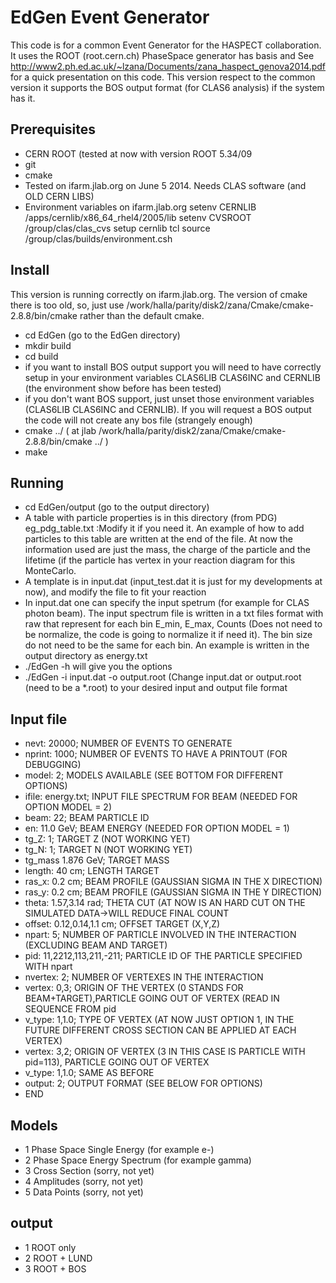 EdGen Event Generator
==================

This code is for a common Event Generator for the HASPECT collaboration.
It uses the ROOT (root.cern.ch) PhaseSpace generator has basis and 
See http://www2.ph.ed.ac.uk/~lzana/Documents/zana_haspect_genova2014.pdf for a quick presentation on this code.
This version respect to the common version it supports the BOS output format (for CLAS6 analysis) if the system has it.

Prerequisites
-------------
* CERN ROOT  (tested at now with version ROOT 5.34/09
* git 
* cmake
* Tested on ifarm.jlab.org on June 5 2014. Needs CLAS software (and OLD CERN LIBS) 
* Environment variables on ifarm.jlab.org
setenv CERNLIB /apps/cernlib/x86_64_rhel4/2005/lib
setenv CVSROOT /group/clas/clas_cvs
setup cernlib tcl
source /group/clas/builds/environment.csh

Install
-------
This version is running correctly on ifarm.jlab.org. The version of cmake there is too old, so, just use /work/halla/parity/disk2/zana/Cmake/cmake-2.8.8/bin/cmake rather than the default cmake.
* cd EdGen (go to the EdGen directory)
* mkdir build
* cd build
* if you want to install BOS output support you will need to have correctly setup in your environment variables CLAS6LIB CLAS6INC and CERNLIB (the environment show before has been tested)
* if you don't want BOS support, just unset those environment variables (CLAS6LIB CLAS6INC and CERNLIB). If you will request a BOS output the code will not create any bos file (strangely enough)
* cmake ../ ( at jlab /work/halla/parity/disk2/zana/Cmake/cmake-2.8.8/bin/cmake ../ )
* make 

Running
-------
* cd EdGen/output (go to the output directory)
* A table with particle properties is in this directory (from PDG) eg_pdg_table.txt :Modify it if you need it. An example of how to add particles to this table are written at the end of the file. At now the information used are just the mass, the charge of the particle and the lifetime (if the particle has vertex in your reaction diagram for this MonteCarlo. 
* A template is in input.dat (input_test.dat it is just for my developments at now), and modify the file to fit your reaction
* In input.dat one can specify the input spetrum (for example for CLAS photon beam). The input spectrum file is written in a txt files format with raw that represent for each bin E_min, E_max, Counts (Does not need to be normalize, the code is going to normalize it if need it). The bin size do not need to be the same for each bin.  An example is written in the output directory as energy.txt 
* ./EdGen -h will give you the options
* ./EdGen -i input.dat -o output.root        (Change input.dat or output.root (need to be a *.root) to your desired input and output file format 
  
Input file
----------
* nevt:    20000;                  NUMBER OF EVENTS TO GENERATE
* nprint:  1000;                   NUMBER OF EVENTS TO HAVE A PRINTOUT (FOR DEBUGGING)
* model:   2;      		 MODELS AVAILABLE (SEE BOTTOM FOR DIFFERENT OPTIONS)
* ifile:	 energy.txt; 		 INPUT FILE SPECTRUM FOR BEAM (NEEDED FOR OPTION MODEL = 2) 
* beam:    22;			 BEAM PARTICLE ID
* en:	 11.0    GeV;		 BEAM ENERGY (NEEDED FOR OPTION MODEL = 1)
* tg_Z:    1;	 		 TARGET Z (NOT WORKING YET)
* tg_N:    1;			 TARGET N (NOT WORKING YET)
* tg_mass  1.876  GeV;           TARGET MASS
* length:	 40	cm;		 LENGTH TARGET
* ras_x:	 0.2	cm;		 BEAM PROFILE (GAUSSIAN SIGMA IN THE X DIRECTION)
* ras_y:	 0.2	cm;		 BEAM PROFILE (GAUSSIAN SIGMA IN THE Y DIRECTION)
* theta:   1.57,3.14 rad;		 THETA CUT (AT NOW IS AN HARD CUT ON THE SIMULATED DATA->WILL REDUCE FINAL COUNT
* offset:  0.12,0.14,1.1 cm;	 OFFSET TARGET (X,Y,Z)
* npart:   5;	       		 NUMBER OF PARTICLE INVOLVED IN THE INTERACTION (EXCLUDING BEAM AND TARGET)
* pid:     11,2212,113,211,-211;	 PARTICLE ID OF THE PARTICLE SPECIFIED WITH npart
* nvertex: 2;			 NUMBER OF VERTEXES IN THE INTERACTION
* vertex:  0,3;			 ORIGIN OF THE VERTEX (0 STANDS FOR BEAM+TARGET),PARTICLE GOING OUT OF VERTEX (READ IN SEQUENCE FROM pid
* v_type:  1,1.0;		 TYPE OF VERTEX (AT NOW JUST OPTION 1, IN THE FUTURE DIFFERENT CROSS SECTION CAN BE APPLIED AT EACH VERTEX)
* vertex:  3,2;			 ORIGIN OF VERTEX (3 IN THIS CASE IS PARTICLE WITH pid=113), PARTICLE GOING OUT OF VERTEX
* v_type:  1,1.0;		 SAME AS BEFORE
* output:  2;			 OUTPUT FORMAT (SEE BELOW FOR OPTIONS)
* END

Models
-------
* 1 Phase Space Single Energy (for example e-)
* 2 Phase Space Energy Spectrum (for example gamma)
* 3 Cross Section (sorry, not yet)
* 4 Amplitudes (sorry, not yet) 
* 5 Data Points (sorry, not yet)


output
-------
* 1  ROOT only
* 2  ROOT + LUND
* 3  ROOT + BOS
